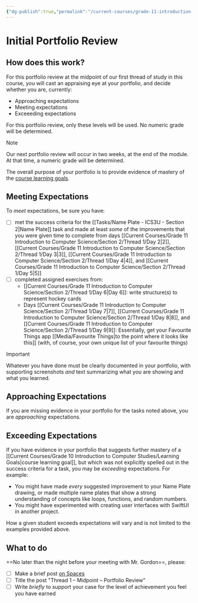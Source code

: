 ```yaml
---
{"dg-publish":true,"permalink":"/current-courses/grade-11-introduction-to-computer-science/section-2/portfolios/initial-portfolio-review/","dgHomeLink":false}
---
```


# Initial Portfolio Review
## How does this work?
For this portfolio review at the midpoint of our first thread of study in this course, you will cast an appraising eye at your portfolio, and decide whether you are, currently:

- Approaching expectations
- Meeting expectations
- Exceeeding expectations

For this portfolio review, only these levels will be used. No numeric grade will be determined.

> [!NOTE]
> Our next portfolio review will occur in two weeks, at the end of the module. At that time, a numeric grade will be determined.

The overall purpose of your portfolio is to provide evidence of mastery of the [course learning goals](https://www.russellgordon.ca/cs/learning-goals/learning-goals-for-grade-11/).

## Meeting Expectations

To *meet* expectations, be sure you have:
- [ ] met the success criteria for the [[Tasks/Name Plate - ICS3U - Section 2|Name Plate]] task and made at least *some* of the improvements that you were given time to complete from days [[Current Courses/Grade 11 Introduction to Computer Science/Section 2/Thread 1/Day 2|2]], [[Current Courses/Grade 11 Introduction to Computer Science/Section 2/Thread 1/Day 3|3]],  [[Current Courses/Grade 11 Introduction to Computer Science/Section 2/Thread 1/Day 4|4]], and [[Current Courses/Grade 11 Introduction to Computer Science/Section 2/Thread 1/Day 5|5]]
- [ ] completed assigned exercises from:
	- [[Current Courses/Grade 11 Introduction to Computer Science/Section 2/Thread 1/Day 6|Day 6]]: write structure(s) to represent hockey cards
	- Days [[Current Courses/Grade 11 Introduction to Computer Science/Section 2/Thread 1/Day 7|7]], [[Current Courses/Grade 11 Introduction to Computer Science/Section 2/Thread 1/Day 8|8]], and [[Current Courses/Grade 11 Introduction to Computer Science/Section 2/Thread 1/Day 9|9]]: Essentially, get your Favourite Things app [[Media/Favourite Things|to the point where it looks like this]] (with, of course, your own unique list of your favourite things)

> [!IMPORTANT]
> Whatever you have done must be clearly documented in your portfolio, with supporting screenshots *and* text summarizing what you are showing and what you learned.

## Approaching Expectations

If you are missing evidence in your portfolio for the tasks noted above, you are *approaching* expectations.

## Exceeding Expectations

If you have evidence in your portfolio that suggests further mastery of a [[Current Courses/Grade 10 Introduction to Computer Studies/Learning Goals|course learning goal]], but which was not explicitly spelled out in the success criteria for a task, you may be *exceeding* expectations. For example:

- You might have made *every* suggested improvement to your Name Plate drawing, or made multiple name plates that show a strong understanding of concepts like loops, functions, and random numbers.
- You might have experimented with creating user interfaces with SwiftUI in another project.

How a given student exceeds expectations will vary and is not limited to the examples provided above.

## What to do
==No later than the night before your meeting with Mr. Gordon==, please:
- [ ] Make a brief post [on Spaces](https://ca.spacesedu.com/)
- [ ] Title the post "Thread 1 – Midpoint – Portfolio Review"
- [ ] Write *briefly* to support your case for the level of achievement you feel you have earned